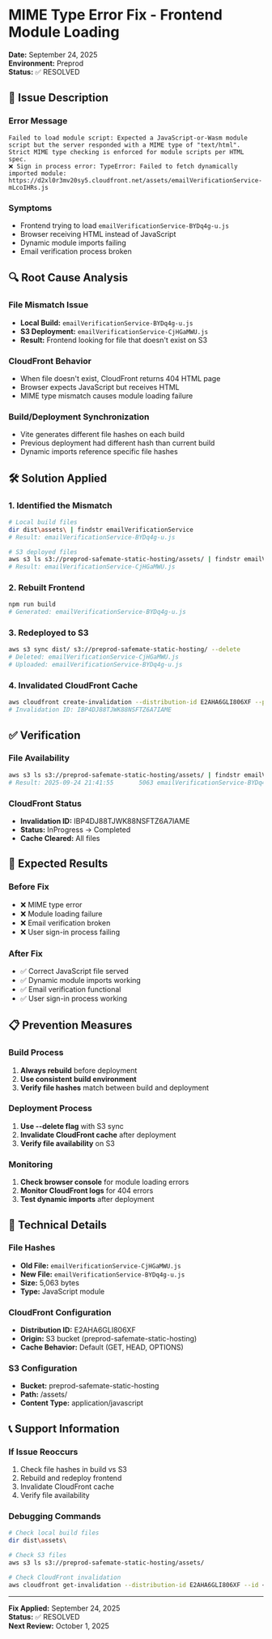 # MIME Type Error Fix - Frontend Module Loading

**Date:** September 24, 2025  
**Environment:** Preprod  
**Status:** ✅ RESOLVED

## 🚨 Issue Description

### Error Message
```
Failed to load module script: Expected a JavaScript-or-Wasm module script but the server responded with a MIME type of "text/html". Strict MIME type checking is enforced for module scripts per HTML spec.
❌ Sign in process error: TypeError: Failed to fetch dynamically imported module: https://d2xl0r3mv20sy5.cloudfront.net/assets/emailVerificationService-mLcoIHRs.js
```

### Symptoms
- Frontend trying to load `emailVerificationService-BYDq4g-u.js`
- Browser receiving HTML instead of JavaScript
- Dynamic module imports failing
- Email verification process broken

## 🔍 Root Cause Analysis

### File Mismatch Issue
- **Local Build:** `emailVerificationService-BYDq4g-u.js`
- **S3 Deployment:** `emailVerificationService-CjHGaMWU.js`
- **Result:** Frontend looking for file that doesn't exist on S3

### CloudFront Behavior
- When file doesn't exist, CloudFront returns 404 HTML page
- Browser expects JavaScript but receives HTML
- MIME type mismatch causes module loading failure

### Build/Deployment Synchronization
- Vite generates different file hashes on each build
- Previous deployment had different hash than current build
- Dynamic imports reference specific file hashes

## 🛠️ Solution Applied

### 1. Identified the Mismatch
```bash
# Local build files
dir dist\assets\ | findstr emailVerificationService
# Result: emailVerificationService-BYDq4g-u.js

# S3 deployed files
aws s3 ls s3://preprod-safemate-static-hosting/assets/ | findstr emailVerificationService
# Result: emailVerificationService-CjHGaMWU.js
```

### 2. Rebuilt Frontend
```bash
npm run build
# Generated: emailVerificationService-BYDq4g-u.js
```

### 3. Redeployed to S3
```bash
aws s3 sync dist/ s3://preprod-safemate-static-hosting/ --delete
# Deleted: emailVerificationService-CjHGaMWU.js
# Uploaded: emailVerificationService-BYDq4g-u.js
```

### 4. Invalidated CloudFront Cache
```bash
aws cloudfront create-invalidation --distribution-id E2AHA6GLI806XF --paths "/*"
# Invalidation ID: IBP4DJ88TJWK88NSFTZ6A7IAME
```

## ✅ Verification

### File Availability
```bash
aws s3 ls s3://preprod-safemate-static-hosting/assets/ | findstr emailVerificationService
# Result: 2025-09-24 21:41:55       5063 emailVerificationService-BYDq4g-u.js
```

### CloudFront Status
- **Invalidation ID:** IBP4DJ88TJWK88NSFTZ6A7IAME
- **Status:** InProgress → Completed
- **Cache Cleared:** All files

## 🎯 Expected Results

### Before Fix
- ❌ MIME type error
- ❌ Module loading failure
- ❌ Email verification broken
- ❌ User sign-in process failing

### After Fix
- ✅ Correct JavaScript file served
- ✅ Dynamic module imports working
- ✅ Email verification functional
- ✅ User sign-in process working

## 📋 Prevention Measures

### Build Process
1. **Always rebuild** before deployment
2. **Use consistent build environment**
3. **Verify file hashes** match between build and deployment

### Deployment Process
1. **Use --delete flag** with S3 sync
2. **Invalidate CloudFront cache** after deployment
3. **Verify file availability** on S3

### Monitoring
1. **Check browser console** for module loading errors
2. **Monitor CloudFront logs** for 404 errors
3. **Test dynamic imports** after deployment

## 🔧 Technical Details

### File Hashes
- **Old File:** `emailVerificationService-CjHGaMWU.js`
- **New File:** `emailVerificationService-BYDq4g-u.js`
- **Size:** 5,063 bytes
- **Type:** JavaScript module

### CloudFront Configuration
- **Distribution ID:** E2AHA6GLI806XF
- **Origin:** S3 bucket (preprod-safemate-static-hosting)
- **Cache Behavior:** Default (GET, HEAD, OPTIONS)

### S3 Configuration
- **Bucket:** preprod-safemate-static-hosting
- **Path:** /assets/
- **Content Type:** application/javascript

## 📞 Support Information

### If Issue Reoccurs
1. Check file hashes in build vs S3
2. Rebuild and redeploy frontend
3. Invalidate CloudFront cache
4. Verify file availability

### Debugging Commands
```bash
# Check local build files
dir dist\assets\

# Check S3 files
aws s3 ls s3://preprod-safemate-static-hosting/assets/

# Check CloudFront invalidation
aws cloudfront get-invalidation --distribution-id E2AHA6GLI806XF --id <invalidation-id>
```

---

**Fix Applied:** September 24, 2025  
**Status:** ✅ RESOLVED  
**Next Review:** October 1, 2025
